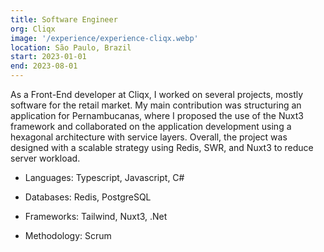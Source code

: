 ```yaml
---
title: Software Engineer
org: Cliqx
image: '/experience/experience-cliqx.webp'
location: São Paulo, Brazil
start: 2023-01-01
end: 2023-08-01
---
```


As a Front\-End developer at Cliqx, I worked on several projects, mostly software for the retail market. My main contribution was structuring an application for Pernambucanas, where I proposed the use of the Nuxt3 framework and collaborated on the application development using a hexagonal architecture with service layers. Overall, the project was designed with a scalable strategy using Redis, SWR, and Nuxt3 to reduce server workload.

- Languages: Typescript, Javascript, C#

- Databases: Redis, PostgreSQL

- Frameworks: Tailwind, Nuxt3, .Net

- Methodology: Scrum
